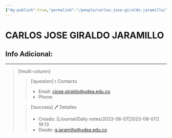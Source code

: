 ```yaml
---
{"dg-publish":true,"permalink":"/people/carlos-jose-giraldo-jaramillo/","title":"CARLOS JOSE GIRALDO JARAMILLO","tags":["Person"],"noteIcon":"","created":"2023-03-29T15:10:21.624-05:00","updated":"2023-08-07T19:16:45.194-05:00"}
---
```



# CARLOS JOSE GIRALDO JARAMILLO

## Info Adicional:

---- 
> [!multi-column]
> 
> > [!question] 📞 Contacto
> > - Email: cjose.giraldo@udea.edu.co 
> > - Phone:  
> 
> > [!success] 🖊️ Detalles
> > - Creado: [[Journal/Daily notes/2023-08-07\|2023-08-07]] 19:13
> > - Desde: g.jaramillo@udea.edu.co  
